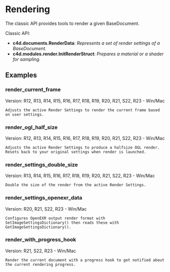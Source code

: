 # Rendering

The classic API provides tools to render a given BaseDocument.

Classic API:
- **c4d.documents.RenderData**: *Represents a set of render settings of a BaseDocument.*
- **c4d.modules.render.InitRenderStruct**: *Prepares a material or a shader for sampling.*

## Examples

### render_current_frame
Version: R12, R13, R14, R15, R16, R17, R18, R19, R20, R21, S22, R23 - Win/Mac

    Adjusts the active Render Settings to render the current frame based on user settings.

### render_ogl_half_size
Version: R12, R13, R14, R15, R16, R17, R18, R19, R20, R21, S22, R23 - Win/Mac

    Adjusts the active Render Settings to produce a halfsize OGL render.
    Resets back to your original settings when render is launched.

### render_settings_double_size
Version: R13, R14, R15, R16, R17, R18, R19, R20, R21, S22, R23 - Win/Mac

    Double the size of the render from the active Render Settings.

### render_settings_openexr_data
Version: R20, R21, S22, R23 - Win/Mac

    Configures OpenEXR output render format with SetImageSettingsDictionary() then reads these with GetImageSettingsDictionary().
    
### render_with_progress_hook
Version: R21, S22, R23 - Win/Mac

    Render the current document with a progress hook to get notified about the current rendering progress.

